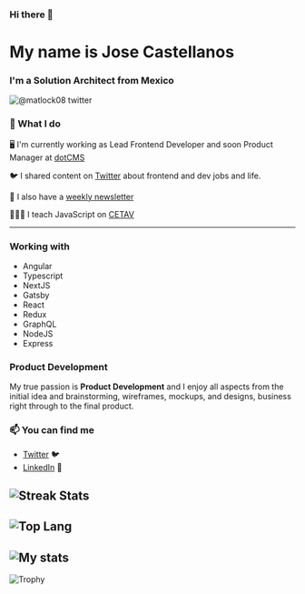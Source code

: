 
### Hi there 👋
# My name is Jose Castellanos
### I'm a Solution Architect from Mexico

![@matlock08 twitter](https://img.shields.io/twitter/follow/matlock08?style=for-the-badge&color=00acee)

### 🔨 What I do

🖥 I'm currently working as Lead Frontend Developer and soon Product Manager at [dotCMS](https://dotcms.com)

🐦 I shared content on [Twitter](https://twitter.com/matlock08) about frontend and dev jobs and life.

📧 I also have a [weekly newsletter](https://https://www.getrevue.co/profile/fmontes)

👨🏽‍🏫 I teach JavaScript on [CETAV](http://www.parquelalibertad.org/cetav/)

---

### Working with
- Angular
- Typescript 
- NextJS
- Gatsby
- React
- Redux
- GraphQL
- NodeJS
- Express

### Product Development

My true passion is **Product Development** and I enjoy all aspects from the initial idea and brainstorming, wireframes, mockups, and designs, business right through to the final product.

### 📫 You can find me
- [Twitter](https://twitter.com/matlock08) 🐦
- [LinkedIn](https://www.linkedin.com/in/jose-castellanos-molina/) 💼


![Streak Stats](https://github-readme-streak-stats.herokuapp.com/?user=matlock08)
-----
![Top Lang](https://github-readme-stats.vercel.app/api/top-langs/?username=matlock08&theme=cobalt)
-----
![My stats](https://github-readme-stats.vercel.app/api?username=matlock08&count_private=true&show_icons=true&theme=cobalt)
-----
![Trophy](https://github-profile-trophy.vercel.app/?username=matlock08)
